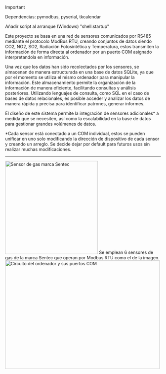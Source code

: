 > [!IMPORTANT]
> Dependencias:
> pymodbus, pyserial, tkcalendar
>
> Añadir script al arranque (Windows)
> "shell:startup"

Este proyecto se basa en una red de sensores comunicados por RS485 mediante el protocolo ModBus RTU, creando conjuntos de datos siendo CO2, NO2, SO2, Radiación Fotosintética y Temperatura, estos transmiten la información de forma directa al ordenador por un puerto COM asignado interpretandola en información.

Una vez que los datos han sido recolectados por los sensores, se almacenan de manera estructurada en una base de datos SQLite, ya que por el momento se utiliza el mismo ordenador para manipular la información.
Este almacenamiento permite la organización de la información de manera eficiente, facilitando consultas y análisis posteriores. Utilizando lenguajes de consulta, como SQL en el caso de bases de datos relacionales, es posible acceder y analizar los datos de manera rápida y precisa para identificar patrones, generar informes.

El diseño de este sistema permite la integración de sensores adicionales* a medida que se necesiten, así como la escalabilidad en la base de datos para gestionar grandes volúmenes de datos.

*Cada sensor está conectado a un COM individual, estos se pueden unificar en uno solo modificando la dirección de dispositivo de cada sensor y creando un arreglo. Se decide dejar por default para futuros usos sin realizar muchas modificaciones.

--------------------------------------------------------------------------------------------------------

<img src="https://cdsentec.com/wp-content/uploads/2022/06/CH4-sensor.jpg" alt="Sensor de gas marca Sentec" width="300" height="300"> 
Se emplean 6 sensores de gas de la marca Sentec que operan por Modbus RTU como el de la imagen.

<img src="https://github.com/user-attachments/assets/951e18f7-7898-40e4-9064-9d703e4dd94b" alt="Circuito del ordenador y sus puertos COM" width="500" height="350">
